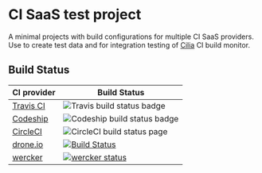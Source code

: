 # CI SaaS test project

A minimal projects with build configurations for multiple CI SaaS providers. Use to create 
test data and for integration testing of [Cilia](https://github.com/bbiskup/cilia) CI build monitor.

## Build Status

| CI provider | Build Status |
| ---         | ---          |
| [Travis CI](https://travis-ci.org/)      | ![Travis build status badge](https://travis-ci.org/bbiskup/ci-saas-test-project.svg?branch=master)    |
|[Codeship](https://codeship.com/)         | ![Codeship build status badge](https://codeship.com/projects/a945b780-7fc5-0134-bf93-165195a768fc/status?branch=master) |
| [CircleCI](https://circleci.com/)        | ![CircleCI build status page](https://circleci.com/gh/bbiskup/ci-saas-test-project.svg?style=shield&circle-token=d5d1dd7847af8aa67fc98dd0814184d7d9514d80)  |
| [drone.io](https://drone.io/)            | [![Build Status](https://drone.io/github.com/bbiskup/ci-saas-test-project/status.png)](https://drone.io/github.com/bbiskup/ci-saas-test-project/latest) |
| [wercker](https://app.wercker.com/)      | [![wercker status](https://app.wercker.com/status/00057cea1b9dbc48c46dc713c5723398/s/master "wercker status")](https://app.wercker.com/project/byKey/00057cea1b9dbc48c46dc713c5723398) |